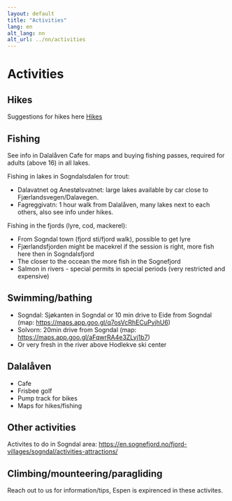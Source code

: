 ```yaml
---
layout: default
title: "Activities"
lang: en
alt_lang: nn
alt_url: ../nn/activities
---
```


# Activities

## Hikes
Suggestions for hikes here <a href="hikes">Hikes</a>

## Fishing
See info in Dalalåven Cafe for maps and buying fishing passes, required for adults (above 16) in all lakes.

Fishing in lakes in Sogndalsdalen for trout:
- Dalavatnet og Anestølsvatnet: large lakes available by car close to Fjærlandsvegen/Dalavegen.
- Fagreggivatn: 1 hour walk from Dalalåven, many lakes next to each others, also see info under hikes.

Fishing in the fjords (lyre, cod, mackerel):
- From Sogndal town (fjord sti/fjord walk), possible to get lyre
- Fjærlandsfjorden might be macekrel if the session is right, more fish here then in Sogndalsfjord
- The closer to the occean the more fish in the Sognefjord
- Salmon in rivers - special permits in special periods (very restricted and expensive)

## Swimming/bathing
- Sogndal: Sjøkanten in Sogndal or 10 min drive to Eide from Sogndal (map: https://maps.app.goo.gl/q7osVcRhECuPyjhU6)
- Solvorn: 20min drive from Sogndal (map: https://maps.app.goo.gl/aFqwrRA4e3ZLyj1b7)
- Or very fresh in the river above Hodlekve ski center

## Dalalåven
- Cafe
- Frisbee golf
- Pump track for bikes
- Maps for hikes/fishing

## Other activities
Activites to do in Sogndal area: https://en.sognefjord.no/fjord-villages/sogndal/activities-attractions/

## Climbing/mounteering/paragliding
Reach out to us for information/tips, Espen is expirenced in these activites.
